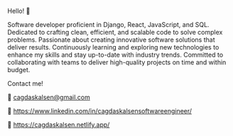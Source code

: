 Hello! 👋

Software developer proficient in Django, React, JavaScript, and SQL. Dedicated to crafting clean, efficient, and scalable code to solve complex problems. Passionate about creating innovative software solutions that deliver results. Continuously learning and exploring new technologies to enhance my skills and stay up-to-date with industry trends. Committed to collaborating with teams to deliver high-quality projects on time and within budget.


Contact me!

📧 cagdaskalsen@gmail.com

📌 https://www.linkedin.com/in/cagdaskalsensoftwareengineer/

📌 https://cagdaskalsen.netlify.app/

